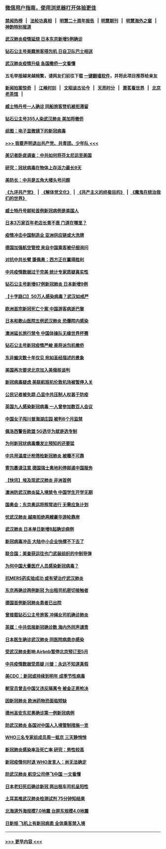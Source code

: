 ### [微信用户指南，使用浏览器打开体验更佳](https://github.com/gfw-breaker/banned-news1/blob/master/indexes/wechat-guide.md?t=0)
#### [禁闻热榜](热点新闻.md?t=0)  &nbsp;&nbsp;|&nbsp;&nbsp; [法轮功真相](https://github.com/gfw-breaker/truth/blob/master/README.md?t=0) &nbsp;&nbsp;|&nbsp;&nbsp; [明慧二十周年报告](https://github.com/gfw-breaker/mh-reports/blob/master/README.md?t=0) &nbsp;&nbsp;|&nbsp;&nbsp;[明慧期刊](https://github.com/gfw-breaker/mh-qikan) &nbsp;&nbsp;|&nbsp;&nbsp; [明慧海外之窗](https://github.com/gfw-breaker/mh-news/blob/master/README.md?t=0) &nbsp;&nbsp;|&nbsp;&nbsp; [神韵特别报道](https://github.com/gfw-breaker/mh-news/blob/master/shenyun.md?t=0)
#### [武汉肺炎疫情延烧 日本东京新增5例确诊](../pages/nsc418/n11873025.md?t=02162156) 
#### [钻石公主号美籍旅客搭包机 日自卫队巴士相送](../pages/nsc418/n11872947.md?t=02162156) 
#### [武汉肺炎疫情升级 各国撤侨一文看懂](../pages/nsc418/n11859313.md?t=02162156) 
#### 五毛举报越来越频繁，请网友们前往下载 [一键翻墙软件](https://github.com/gfw-breaker/ssr-accounts)，并将此项目推荐给亲友
#### [新闻拍案惊奇](https://github.com/gfw-breaker/banned-news1/blob/master/pages/link4.md) &nbsp;&nbsp;|&nbsp;&nbsp; [江峰时刻](https://github.com/gfw-breaker/banned-news1/blob/master/pages/link4.md) &nbsp;&nbsp;|&nbsp;&nbsp; [文昭谈古论今](https://github.com/gfw-breaker/banned-news1/blob/master/pages/link4.md) &nbsp;&nbsp;|&nbsp;&nbsp; [天亮时分](https://github.com/gfw-breaker/banned-news1/blob/master/pages/link4.md) &nbsp;&nbsp;|&nbsp;&nbsp; [萧茗看世界](https://github.com/gfw-breaker/banned-news1/blob/master/pages/link4.md) &nbsp;&nbsp;|&nbsp;&nbsp; [北京老茶馆](https://github.com/gfw-breaker/banned-news1/blob/master/pages/link4.md) &nbsp;&nbsp;|&nbsp;&nbsp; 
#### [威士特丹号一人确诊 同船旅客登机被拒滞留](../pages/nsc418/n11872823.md?t=02162156) 
#### [钻石公主号355人染武汉肺炎 美加将撤侨](../pages/nsc418/n11872392.md?t=02162156) 
#### [组图：电子显微镜下的新冠病毒](../pages/nsc418/n11872057.md?t=02162156) 
#### [>>> 我要声明退出共产党、共青团、少年队 <<<](https://github.com/begood0513/goodnews/blob/master/quit/letter.md) 
#### [美记者卧底调查：中共如何将芬太尼运至美国](../pages/nsc418/n11871821.md?t=02162156) 
#### [研究：冠状病毒在物体上存活力最长9天](../pages/nsc418/n11871871.md?t=02162156) 
#### [美防长：中共是五角大楼头号问题](../pages/nsc418/n11871768.md?t=02162156) 
#### [《九评共产党》](https://github.com/begood0513/9ping.md/blob/master/README.md) &nbsp;|&nbsp; [《解体党文化》](../../../../jtdwh.md/blob/master/README.md)  &nbsp;|&nbsp; [《共产主义的终极目的》](../../../../gczydzjmd.md/blob/master/README.md) &nbsp;|&nbsp; [《魔鬼在统治我们的世界》](../../../../mgztzwmdsj.md/blob/master/README.md) 
#### [威士特丹号邮轮首例新冠病例是美国人](../pages/nsc418/n11871731.md?t=02162156) 
#### [日本3万家百年老店长青不衰 门道在哪里？](../pages/nsc418/n11871670.md?t=02162156) 
#### [疫情冲击中国制造业 亚洲供应链或大洗牌](../pages/nsc418/n11871629.md?t=02162156) 
#### [德国加强航空管控 来自中国乘客被仔细询问](../pages/nsc418/n11871572.md?t=02162156) 
#### [对抗中共长臂 蓬佩奥：西方正在赢得胜利](../pages/nsc418/n11871500.md?t=02162156) 
#### [中共疫情数据过于完美 统计专家质疑真实性](../pages/nsc418/n11870197.md?t=02162156) 
#### [钻石公主号新增67例新冠肺炎 日本新增9例](../pages/nsc418/n11871311.md?t=02162156) 
#### [【十字路口】50万人感染病毒？武汉如戒严](../pages/nsc418/n11870405.md?t=02162156) 
#### [欧洲首宗新冠死亡个案 中国游客病逝巴黎](../pages/nsc418/n11871247.md?t=02162156) 
#### [日本和歌山医院五例武汉肺炎 恐爆院内感染](../pages/nsc418/n11871128.md?t=02162156) 
#### [澳洲延长旅行禁令 中国体操队无缘世界杯赛](../pages/nsc418/n11870446.md?t=02162156) 
#### [钻石公主号新冠疫情严峻 美将派包机撤侨](../pages/nsc418/n11870505.md?t=02162156) 
#### [东非蝗灾数十年仅见 宛如圣经描述的景象](../pages/nsc418/n11870398.md?t=02162156) 
#### [美国再次要求北京加入美俄核谈判](../pages/nsc418/n11870138.md?t=02162156) 
#### [新冠病毒疑虑 美联航班机伦敦机场被暂停入关](../pages/nsc418/n11870015.md?t=02162156) 
#### [公民记者被失踪 凸显中共压制人权甚于防疫](../pages/nsc418/n11870042.md?t=02162156) 
#### [英国九人感染新冠病毒 一人曾参加数百人会议](../pages/nsc418/n11869987.md?t=02162156) 
#### [中国女子闯川普海湖庄园 被判6个月监禁](../pages/nsc418/n11869919.md?t=02162156) 
#### [佩洛西警告欧盟 5G选华为就是选专制](../pages/nsc418/n11869898.md?t=02162156) 
#### [为何新冠状病毒爆发比预知的还要猛](../pages/nsc418/n11869828.md?t=02162156) 
#### [中共用温度计枪筛检新冠肺炎 被曝不可靠](../pages/nsc418/n11869707.md?t=02162156) 
#### [寄包裹请注意 德国瑞士奥地利停邮递中国服务](../pages/nsc418/n11869727.md?t=02162156) 
#### [【快讯】埃及现武汉肺炎 非洲首例](../pages/nsc418/n11869766.md?t=02162156) 
#### [澳洲防武汉肺炎延入境禁令 中国学生开学无期](../pages/nsc418/n11869546.md?t=02162156) 
#### [国奥会：东京奥运将照常进行 无需应急计划](../pages/nsc418/n11869422.md?t=02162156) 
#### [忧武汉肺炎 越南拒绝两艘豪华游轮靠岸](../pages/nsc418/n11867444.md?t=02162156) 
#### [武汉肺炎 日本单日新增8起确诊病例](../pages/nsc418/n11869272.md?t=02162156) 
#### [新冠病毒冲击 大陆中小企业快撑不下去了](../pages/nsc418/n11869259.md?t=02162156) 
#### [联合国：美查获运往也门武装组织的中制导弹](../pages/nsc418/n11868677.md?t=02162156) 
#### [为何中国大量医疗人员感染新冠病毒？](../pages/nsc418/n11869001.md?t=02162156) 
#### [抗MERS药实验成功 或有望治疗武汉肺炎](../pages/nsc418/n11868912.md?t=02162156) 
#### [东京再确诊两例新冠 为出租司机密切接触者](../pages/nsc418/n11868770.md?t=02162156) 
#### [德国首例新冠肺炎患者已出院](../pages/nsc418/n11868714.md?t=02162156) 
#### [曾接载钻石公主号旅客 冲绳女司机确诊肺炎](../pages/nsc418/n11868610.md?t=02162156) 
#### [英媒：中共低报新冠确诊数 海内外同声谴责](../pages/nsc418/n11867421.md?t=02162156) 
#### [日本医生确诊武汉肺炎 同医院病患亦感染](../pages/nsc418/n11867779.md?t=02162156) 
#### [受武汉肺炎影响 Airbnb暂停北京预订至5月](../pages/nsc418/n11867428.md?t=02162156) 
#### [中共疫情数据受质疑 川普：永远不知道真假](../pages/nsc418/n11867195.md?t=02162156) 
#### [美CDC：新冠或持续到明年 成季节性病毒](../pages/nsc418/n11867279.md?t=02162156) 
#### [朝官员曾去中国又违反隔离令 被金正恩枪决](../pages/nsc418/n11867087.md?t=02162156) 
#### [因新冠肺炎 欧洲药物恐面临短缺](../pages/nsc418/n11867036.md?t=02162156) 
#### [德州圣安东尼奥确诊第一例新冠病例](../pages/nsc418/n11867194.md?t=02162156) 
#### [防武汉肺炎 各国对中国人入境管制措施一览](../pages/nsc418/n11838726.md?t=02162156) 
#### [WHO三名专家组成员周一抵京 三天静悄悄](../pages/nsc418/n11866947.md?t=02162156) 
#### [新冠肺炎感染率及死亡率 研究：男性较高](../pages/nsc418/n11866956.md?t=02162156) 
#### [新冠疫情何时退 WHO发言人：尚无法确定](../pages/nsc418/n11866864.md?t=02162156) 
#### [防武汉肺炎 航空公司停飞中国 一文看懂](../pages/nsc418/n11866800.md?t=02162156) 
#### [日本老妇死后确诊新冠 两出租车司机呈阳性](../pages/nsc418/n11866755.md?t=02162156) 
#### [土耳其推武汉肺炎检测试剂 75分钟知结果](../pages/nsc418/n11866520.md?t=02162156) 
#### [北海道外海规模7.0地震 台屏东规模4.0地震](../pages/nsc418/n11866262.md?t=02162156) 
#### [日新规 飞机上有新冠病患 全体乘客禁入境](../pages/nsc418/n11866233.md?t=02162156) 

----
#### [ >>> 更早内容 <<< ](../indexes/nsc418-earlier.md)
